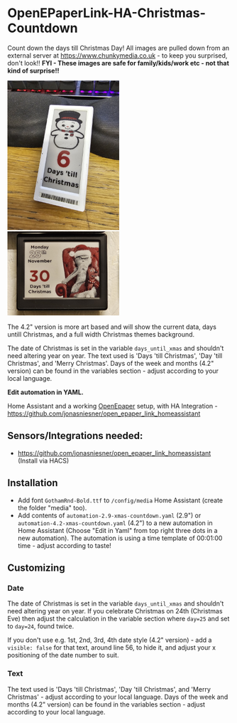 # OpenEPaperLink-HA-Christmas-Countdown
Count down the days till Christmas Day! All images are pulled down from an external server at https://www.chunkymedia.co.uk - to keep you surprised, don't look!! **FYI - These images are safe for family/kids/work etc - not that kind of surprise!!**  

<img src="20231219_091339_resized.jpg" width="50%" alt="Epaper Tag using the Christmas Countdown!">

<img src="20241125_155254_resized.jpg" width="50%" alt="Epaper Tag using the Christmas Countdown - 4.2 version!">

The 4.2" version is more art based and will show the current data, days untill Christmas, and a full width Christmas themes background.

The date of Christmas is set in the variable `days_until_xmas` and shouldn't need altering year on year. 
The text used is 'Days 'till Christmas', 'Day 'till Christmas', and 'Merry Christmas'. Days of the week and months (4.2" version) can be found in the 
variables section - adjust according to your local language. 

**Edit automation in YAML.**

Home Assistant and a working [OpenEpaper](https://openepaperlink.de/) setup, with HA Integration - https://github.com/jonasniesner/open_epaper_link_homeassistant

## Sensors/Integrations needed:

* https://github.com/jonasniesner/open_epaper_link_homeassistant (Install via HACS)

## Installation
* Add font `GothamRnd-Bold.ttf` to `/config/media` Home Assistant (create the folder "media" too).
* Add contents of `automation-2.9-xmas-countdown.yaml` (2.9") or `automation-4.2-xmas-countdown.yaml` (4.2") to a new automation in Home Assistant (Choose "Edit in Yaml" from top right three dots in a new automation). The automation is using a time template of 00:01:00 time - adjust according to taste!

## Customizing
### Date
The date of Christmas is set in the variable `days_until_xmas` and shouldn't need altering year on year. If you celebrate Christmas on 24th (Christmas Eve) then 
adjust the calculation in the variable section where `day=25` and set to `day=24`, found twice.

If you don't use e.g. 1st, 2nd, 3rd, 4th date style (4.2" version) - add a `visible: false` for that text, around line 56, to hide it, and adjust your x positioning of the date number to suit.

### Text
The text used is 'Days 'till Christmas', 'Day 'till Christmas', and 'Merry Christmas' - adjust according to your local language. Days of the week and months (4.2" version) can be found in the variables section - adjust according to your local language. 
